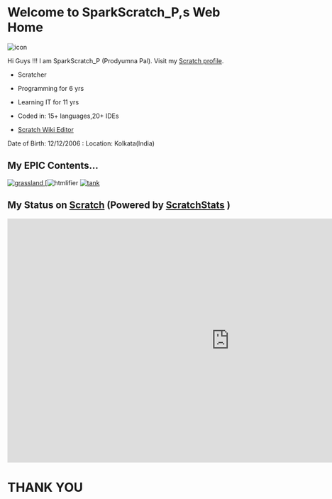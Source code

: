 <link rel="icon" href="favicon.ico" type="image/ico" sizes="16x16">

# Welcome to SparkScratch_P,s Web Home

![icon](https://raw.githubusercontent.com/SparkScratch-P/Home/main/favicon.ico)

Hi Guys !!! I am  SparkScratch_P (Prodyumna Pal). 
Visit my [Scratch profile](https://scratch.mit.edu/users/SparkScratch_P/).

 - Scratcher

 - Programming for 6 yrs 
  
 - Learning IT for 11 yrs
  
 - Coded in: 15+ languages,20+ IDEs
  
 - [Scratch Wiki Editor](https://en.scratch-wiki.info/wiki/User:SparkScratch_P)


Date of Birth: 12/12/2006
: Location: Kolkata(India)

## My EPIC Contents...

[![grassland](https://uploads.scratch.mit.edu/projects/thumbnails/456944662.png) ](https://sparkscratch-p.github.io/Grassland-Dash-3D/)
[![[htmlifier](https://uploads.scratch.mit.edu/projects/thumbnails/448887779.png) ](https://sparkscratch-p.github.io/AI-HTMLifier/)
[![tank](https://uploads.scratch.mit.edu/projects/thumbnails/421439712.png) ](https://sparkscratch-p.github.io/TANK-The-Command-of-Death/)


## My Status on [Scratch](scratch.mit.edu) (Powered by [ScratchStats](https://scratchstats.com/) )

  <iframe src="https://scratchstats.com/SparkScratch_P" width="1000" height="550" allowtransparency="true" frameborder="0" scrolling="yes" allowfullscreen>
</iframe>
 
# THANK YOU
